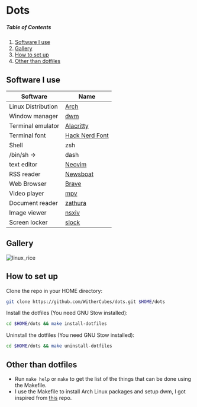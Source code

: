 # Dots

##### Table of Contents
1. [Software I use](#software)
2. [Gallery](#gallery)
3. [How to set up](#setup)
4. [Other than dotfiles](#misc)

<a name="software"/>

## Software I use
| Software             | Name                                                                                     |
|----------------------|------------------------------------------------------------------------------------------|
| Linux Distribution   | [Arch](https://archlinux.org)                                                            |
| Window manager       | [dwm](https://github.com/WitherCubes/dwm)                                                |
| Terminal emulator    | [Alacritty](https://github.com/alacritty/alacritty)                                      |
| Terminal font        | [Hack Nerd Font](https://github.com/ryanoasis/nerd-fonts/tree/master/patched-fonts/Hack) |
| Shell                | zsh                                                                                      |
| /bin/sh ->           | dash                                                                                     |
| text editor          | [Neovim](https://github.com/neovim/neovim)                                               |
| RSS reader           | [Newsboat](https://github.com/newsboat/newsboat)                                         |
| Web Browser          | [Brave](https://brave.com)                                                               |
| Video player         | [mpv](https://mpv.io)                                                                    |
| Document reader      | [zathura](https://git.pwmt.org/pwmt/zathura)                                             |
| Image viewer         | [nsxiv](https://github.com/nsxiv/nsxiv)                                                  |
| Screen locker        | [slock](https://github.com/WitherCubes/slock)                                            |

<a name="gallery"/>

## Gallery
![linux_rice](https://github.com/WitherCubes/dots/blob/master/linux_rice.png)

<a name="setup"/>

## How to set up
Clone the repo in your HOME directory:
```bash
git clone https://github.com/WitherCubes/dots.git $HOME/dots
```

Install the dotfiles (You need GNU Stow installed):
```bash
cd $HOME/dots && make install-dotfiles
```

Uninstall the dotfiles (You need GNU Stow installed):
```bash
cd $HOME/dots && make uninstall-dotfiles
```

<a name="misc"/>

## Other than dotfiles
- Run ```make help``` or ```make``` to get the list of the things that can be done using the Makefile.
- I use the Makefile to install Arch Linux packages and setup dwm, I got inspired from [this](https://github.com/masasam/dotfiles) repo.
